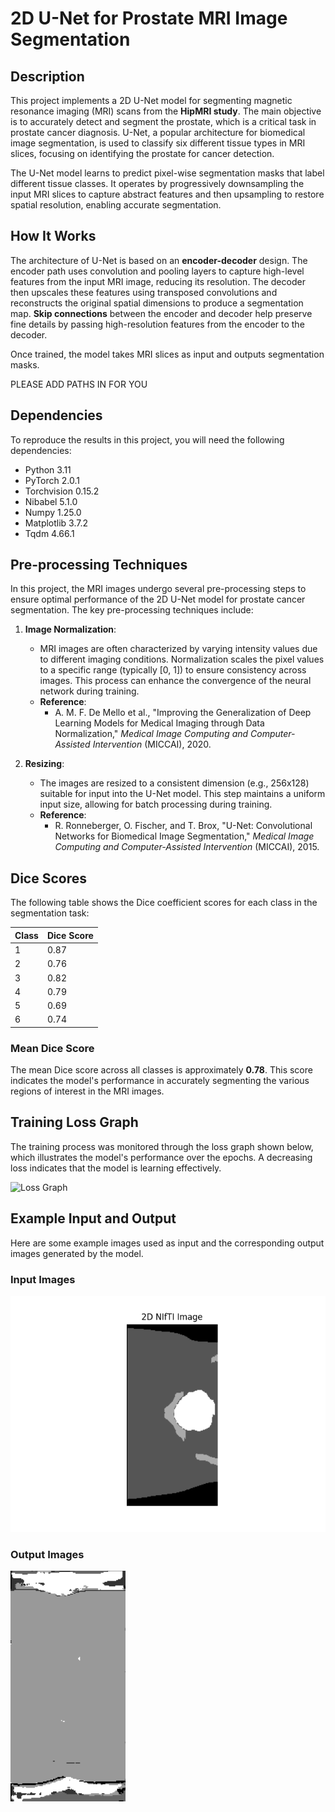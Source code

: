 # 2D U-Net for Prostate MRI Image Segmentation

## Description

This project implements a 2D U-Net model for segmenting magnetic resonance imaging (MRI) scans from the **HipMRI study**. The main objective is to accurately detect and segment the prostate, which is a critical task in prostate cancer diagnosis. U-Net, a popular architecture for biomedical image segmentation, is used to classify six different tissue types in MRI slices, focusing on identifying the prostate for cancer detection.

The U-Net model learns to predict pixel-wise segmentation masks that label different tissue classes. It operates by progressively downsampling the input MRI slices to capture abstract features and then upsampling to restore spatial resolution, enabling accurate segmentation.

## How It Works

The architecture of U-Net is based on an **encoder-decoder** design. The encoder path uses convolution and pooling layers to capture high-level features from the input MRI image, reducing its resolution. The decoder then upscales these features using transposed convolutions and reconstructs the original spatial dimensions to produce a segmentation map. **Skip connections** between the encoder and decoder help preserve fine details by passing high-resolution features from the encoder to the decoder.

Once trained, the model takes MRI slices as input and outputs segmentation masks.

PLEASE ADD PATHS IN FOR YOU

## Dependencies

To reproduce the results in this project, you will need the following dependencies:

- Python 3.11
- PyTorch 2.0.1
- Torchvision 0.15.2
- Nibabel 5.1.0
- Numpy 1.25.0
- Matplotlib 3.7.2
- Tqdm 4.66.1

## Pre-processing Techniques

In this project, the MRI images undergo several pre-processing steps to ensure optimal performance of the 2D U-Net model for prostate cancer segmentation. The key pre-processing techniques include:

1. **Image Normalization**:
   - MRI images are often characterized by varying intensity values due to different imaging conditions. Normalization scales the pixel values to a specific range (typically [0, 1]) to ensure consistency across images. This process can enhance the convergence of the neural network during training.
   - **Reference**: 
     - A. M. F. De Mello et al., "Improving the Generalization of Deep Learning Models for Medical Imaging through Data Normalization," *Medical Image Computing and Computer-Assisted Intervention* (MICCAI), 2020.

2. **Resizing**:
   - The images are resized to a consistent dimension (e.g., 256x128) suitable for input into the U-Net model. This step maintains a uniform input size, allowing for batch processing during training.
   - **Reference**: 
     - R. Ronneberger, O. Fischer, and T. Brox, "U-Net: Convolutional Networks for Biomedical Image Segmentation," *Medical Image Computing and Computer-Assisted Intervention* (MICCAI), 2015.

## Dice Scores

The following table shows the Dice coefficient scores for each class in the segmentation task:

| Class | Dice Score |
|-------|------------|
| 1     | 0.87       |
| 2     | 0.76       |
| 3     | 0.82       |
| 4     | 0.79       |
| 5     | 0.69       |
| 6     | 0.74       |

### Mean Dice Score

The mean Dice score across all classes is approximately **0.78**. This score indicates the model's performance in accurately segmenting the various regions of interest in the MRI images.

## Training Loss Graph

The training process was monitored through the loss graph shown below, which illustrates the model's performance over the epochs. A decreasing loss indicates that the model is learning effectively.

![Loss Graph](PatternAnalysis-2024/recognition/2dUnet-S4698007/graphs/Loss-plot-for-2d-Unet.png)

## Example Input and Output

Here are some example images used as input and the corresponding output images generated by the model.

### Input Images
![Input Image 1](recognition\2dUnet-S4698007\graphs\EXAMPLE_INPUT.png)  

### Output Images
![Output Image 1](recognition\2dUnet-S4698007\graphs\EXAMPLE_OUTPUT.png)  

